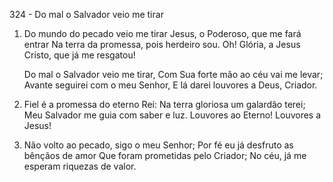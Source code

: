 324 - Do mal o Salvador veio me tirar

1. Do mundo do pecado veio me tirar
   Jesus, o Poderoso, que me fará entrar
   Na terra da promessa, pois herdeiro sou.
   Oh! Glória, a Jesus Cristo, que já me resgatou!

   Do mal o Salvador veio me tirar,
   Com Sua forte mão ao céu vai me levar;
   Avante seguirei com o meu Senhor,
   E lá darei louvores a Deus, Criador.

2. Fiel é a promessa do eterno Rei:
   Na terra gloriosa um galardão terei;
   Meu Salvador me guia com saber e luz.
   Louvores ao Eterno! Louvores a Jesus!

3. Não volto ao pecado, sigo o meu Senhor;
   Por fé eu já desfruto as bênçãos de amor
   Que foram prometidas pelo Criador;
   No céu, já me esperam riquezas de valor.
